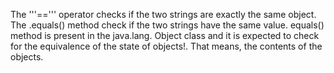 The '''==''' operator checks if the two strings are exactly the same object. 
The .equals() method check if the two strings have the same value. equals() method is present in the java.lang.
Object class and it is expected to check for the equivalence of the state of objects!. 
That means, the contents of the objects.

